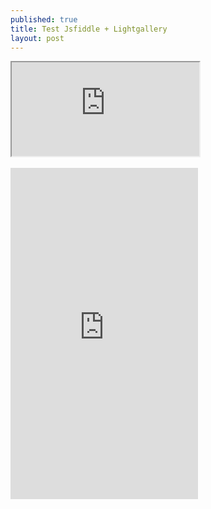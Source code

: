 ```yaml
---
published: true
title: Test Jsfiddle + Lightgallery
layout: post
---
```

<div class="intrinsic-container">
<iframe src="https://jsfiddle.net/qwzxc129/yfyr0j6m/embedded/result,html,js,css/dark/" allowfullscreen></iframe></div>
<br>
<div class="intrinsic-container">
<iframe height='530' src="https://codepen.io/qwzxc129/embed/kXjXkE/?height=530&theme-id=dark&default-tab=result&embed-version=2" frameborder='no' allowfullscreen='true'></iframe></div>
